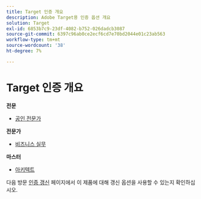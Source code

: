 ```yaml
---
title: Target 인증 개요
description: Adobe Target용 인증 옵션 개요
solution: Target
exl-id: 6853b7c9-23df-4082-b752-026dadcb3087
source-git-commit: 6397c96ab0ce2ecf6cd7e70bd2044e01c23ab563
workflow-type: tm+mt
source-wordcount: '38'
ht-degree: 7%

---
```


# Target 인증 개요

**전문**

* [공인 전문가](/help/certifications/at/at-p-business.md) <!--AD0-E408-->

**전문가**

* [비즈니스 실무](/help/certifications/at/at-e-business.md) <!--AD0-E406-->

**마스터**

* [아키텍트](/help/certifications/at/at-m-architect.md) <!--AD0-E407-->

다음 방문 [인증 갱신](/help/certifications/renew.md) 페이지에서 이 제품에 대해 갱신 옵션을 사용할 수 있는지 확인하십시오.
